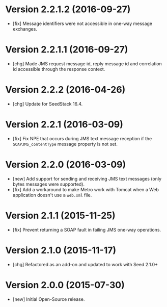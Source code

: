 # Version 2.2.1.2 (2016-09-27)

* [fix] Message identifiers were not accessible in one-way message exchanges.

# Version 2.2.1.1 (2016-09-27)

* [chg] Made JMS request message id, reply message id and correlation id accessible through the response context.

# Version 2.2.2 (2016-04-26)

* [chg] Update for SeedStack 16.4.

# Version 2.2.1 (2016-03-09)

* [fix] Fix NPE that occurs during JMS text message reception if the `SOAPJMS_contentType` message property is not set.

# Version 2.2.0 (2016-03-09)

* [new] Add support for sending and receiving JMS text messages (only bytes messages were supported).
* [fix] Add a workaround to make Metro work with Tomcat when a Web application doesn't use a `web.xml` file.

# Version 2.1.1 (2015-11-25)

* [fix] Prevent returning a SOAP fault in failing JMS one-way operations.

# Version 2.1.0 (2015-11-17)

* [chg] Refactored as an add-on and updated to work with Seed 2.1.0+

# Version 2.0.0 (2015-07-30)

* [new] Initial Open-Source release.
